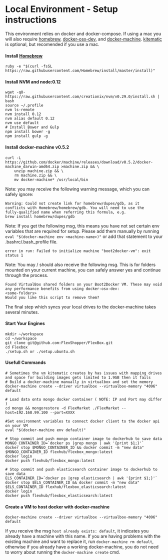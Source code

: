 # Local Environment - Setup instructions

This environment relies on docker and docker-compose. If using a mac you will also require [homebrew], [docker-osx-dev], and [docker-machine]. [kitematic] is optional, but recomended if you use a mac.
#### Install [Homebrew]
```ruby -e "$(curl -fsSL https://raw.githubusercontent.com/Homebrew/install/master/install)"```

#### Install NVM and node:0.12
```
wget -qO- https://raw.githubusercontent.com/creationix/nvm/v0.29.0/install.sh | bash
source ~/.profile
nvm ls-remote
nvm install 0.12
nvm alias default 0.12
nvm use default
# Install Bower and Gulp
npm install bower -g
npm install gulp -g
```


#### Install docker-machine v0.5.2
```
curl -L https://github.com/docker/machine/releases/download/v0.5.2/docker-machine_darwin-amd64.zip >machine.zip && \
    unzip machine.zip && \
    rm machine.zip && \
    mv docker-machine* /usr/local/bin
```
Note: you may receive the following warning message, which you can safely ignore:
```
Warning: Could not create link for homebrew/dupes/gdb, as it
conflicts with Homebrew/homebrew/gdb. You will need to use the
fully-qualified name when referring this formula, e.g.
brew install homebrew/dupes/gdb
```

Note: If you get the following msg, this means you have not set certain env variables that are required for setup. Please add them manually by running `eval "$(docker-machine env <machine-name>)"` or add that statement to your .bashrc/.bash_profile file.
```
error in run: Failed to initialize machine "boot2docker-vm": exit status 1
```

Note: You may / should also receive the following msg. This is for folders mounted on your current machine, you can safely answer yes and continue through the process.
```
Found VirtualBox shared folders on your Boot2Docker VM. These may void any performance benefits from using docker-osx-dev:
<some-folders>
Would you like this script to remove them?
```

The final step which syncs your local drives to the docker-machine takes several minutes.


#### Start Your Engines
```
mkdir ~/workspace
cd ~/workspace
git clone git@github.com:FlexShopper/FlexBox.git
cd Flexbox
./setup.sh or ./setup.ubuntu.sh
```

####  Usefull Commands
```
# Sometimes the vm kitematic creates by has issues with mapping drives and space for building images gets limited to 1.9GB then it fails
# Build a docker-machine manually in virtualbox and set the memory
docker-machine create --driver virtualbox --virtualbox-memory "4096" default

# Load data onto mongo docker container ( NOTE: IP and Port may differ )
cd mongo && mongorestore -d FlexMarket ./FlexMarket --host=192.168.99.100 --port=XXXX 

#Set environment variables to connect docker client to the docker api on your VM
eval "$(docker-machine env default)"

# Stop commit and push mongo container image to dockerhub to save data
MONGO_CONTAINER_ID=`docker ps |grep mongo | awk '{print $1;}'`
docker stop $MONGO_CONTAINER_ID && docker commit -m "new data" $MONGO_CONTAINER_ID flexhub/flexbox_mongo:latest
docker login 
docker push flexhub/flexbox_mongo:latest

# Stop commit and push elasticsearch container image to dockerhub to save data
ELS_CONTAINER_ID=`docker ps |grep elasticsearch | awk '{print $1;}'`
docker stop $ELS_CONTAINER_ID && docker commit -m "new data" $ELS_CONTAINER_ID flexhub/flexbox_elasticsearch:latest
docker login 
docker push flexhub/flexbox_elasticsearch:latest
```





[//]: # (These are reference links used in the body of this note and get stripped out when the markdown processor does it's job. There is no need to format nicely because it shouldn't be seen. Thanks SO - http://stackoverflow.com/questions/4823468/store-comments-in-markdown-syntax)


   [kitematic]: <https://kitematic.com>
   [Homebrew]: <https://brew.sh>
   [docker-osx-dev]: <https://github.com/brikis98/docker-osx-dev>
   [docker-machine]: <https://docs.docker.com/machine/install-machine/>

#### Create a VM to host docker with docker-machine
```docker-machine create --driver virtualbox --virtualbox-memory "4096" default```

If you receive the msg `host already exists: default`, it indicates you already have a machine with this name. If you are having problems with the existing machine and want to replace it, run `docker-machine rm default`, otherwise if you already have a working docker-machine, you do not need to worry about running the `docker-machine create` cmd.

